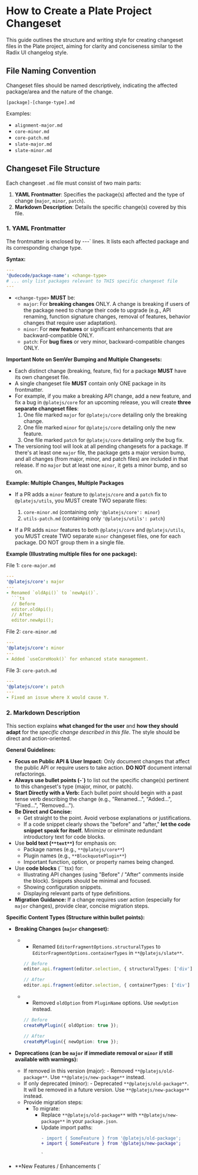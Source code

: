 # How to Create a Plate Project Changeset

This guide outlines the structure and writing style for creating changeset files in the Plate project, aiming for clarity and conciseness similar to the Radix UI changelog style.

## File Naming Convention

Changeset files should be named descriptively, indicating the affected package/area and the nature of the change.

`[package]-[change-type].md`

Examples:

- `alignment-major.md`
- `core-minor.md`
- `core-patch.md`
- `slate-major.md`
- `slate-minor.md`

## Changeset File Structure

Each changeset `.md` file must consist of two main parts:

1.  **YAML Frontmatter**: Specifies the package(s) affected and the type of change (`major`, `minor`, `patch`).
2.  **Markdown Description**: Details the specific change(s) covered by this file.

### 1. YAML Frontmatter

The frontmatter is enclosed by ---` lines. It lists each affected package and its corresponding change type.

**Syntax:**

```yaml
---
'@udecode/package-name': <change-type>
# ... only list packages relevant to THIS specific changeset file
---
```

- `<change-type>` **MUST** be:
  - `major`: For **breaking changes** ONLY. A change is breaking if users of the package need to change their code to upgrade (e.g., API renaming, function signature changes, removal of features, behavior changes that require user adaptation).
  - `minor`: For **new features** or significant enhancements that are backward-compatible ONLY.
  - `patch`: For **bug fixes** or very minor, backward-compatible changes ONLY.

**Important Note on SemVer Bumping and Multiple Changesets:**

- Each distinct change (breaking, feature, fix) for a package **MUST** have its own changeset file.
- A single changeset file **MUST** contain only ONE package in its frontmatter.
- For example, if you make a breaking API change, add a new feature, and fix a bug in `@platejs/core` for an upcoming release, you will create **three separate changeset files**:
  1.  One file marked `major` for `@platejs/core` detailing only the breaking change.
  2.  One file marked `minor` for `@platejs/core` detailing only the new feature.
  3.  One file marked `patch` for `@platejs/core` detailing only the bug fix.
- The versioning tool will look at all pending changesets for a package. If there's at least one `major` file, the package gets a major version bump, and all changes (from major, minor, and patch files) are included in that release. If no `major` but at least one `minor`, it gets a minor bump, and so on.

**Example: Multiple Changes, Multiple Packages**

- If a PR adds a `minor` feature to `@platejs/core` and a `patch` fix to `@platejs/utils`, you MUST create TWO separate files:

  1.  `core-minor.md` (containing only `'@platejs/core': minor`)
  2.  `utils-patch.md` (containing only `'@platejs/utils': patch`)

- If a PR adds `minor` features to both `@platejs/core` and `@platejs/utils`, you MUST create TWO separate `minor` changeset files, one for each package. DO NOT group them in a single file.

**Example (Illustrating multiple files for one package):**

File 1: `core-major.md`

````yaml
---
'@platejs/core': major
---
- Renamed `oldApi()` to `newApi()`.
  ```ts
  // Before
  editor.oldApi();
  // After
  editor.newApi();
````

File 2: `core-minor.md`

```yaml
---
'@platejs/core': minor
---
- Added `useCoreHook()` for enhanced state management.
```

File 3: `core-patch.md`

```yaml
---
'@platejs/core': patch
---
- Fixed an issue where X would cause Y.
```

### 2. Markdown Description

This section explains **what changed for the user** and **how they should adapt** for the _specific change described in this file_. The style should be direct and action-oriented.

**General Guidelines:**

- **Focus on Public API & User Impact:** Only document changes that affect the public API or require users to take action. **DO NOT** document internal refactorings.
- **Always use bullet points (-`)** to list out the specific change(s) pertinent to this changeset's type (major, minor, or patch).
- **Start Directly with a Verb:** Each bullet point should begin with a past tense verb describing the change (e.g., "Renamed...", "Added...", "Fixed...", "Removed...").
- **Be Direct and Concise:**
  - Get straight to the point. Avoid verbose explanations or justifications.
  - If a code snippet clearly shows the "before" and "after," **let the code snippet speak for itself.** Minimize or eliminate redundant introductory text for code blocks.
- Use **bold text (`**text**`)** for emphasis on:
  - Package names (e.g., `**@platejs/core**`)
  - Plugin names (e.g., `**BlockquotePlugin**`)
  - Important function, option, or property names being changed.
- Use **code blocks** (```tsx) for:
  - Illustrating API changes (using "Before" / "After" comments inside the block). Snippets should be minimal and focused.
  - Showing configuration snippets.
  - Displaying relevant parts of type definitions.
- **Migration Guidance:** If a change requires user action (especially for `major` changes), provide clear, concise migration steps.

**Specific Content Types (Structure within bullet points):**

- **Breaking Changes (`major` changeset):**

  - - Renamed `EditorFragmentOptions.structuralTypes` to `EditorFragmentOptions.containerTypes` in `**@platejs/slate**`.

    ```ts
    // Before
    editor.api.fragment(editor.selection, { structuralTypes: ['div'] });

    // After
    editor.api.fragment(editor.selection, { containerTypes: ['div'] });
    ```

  - - Removed `oldOption` from `PluginName` options. Use `newOption` instead.

    ```ts
    // Before
    createMyPlugin({ oldOption: true });

    // After
    createMyPlugin({ newOption: true });
    ```

- **Deprecations (can be `major` if immediate removal or `minor` if still available with warnings):**

  - If removed in this version (major): - Removed `**@platejs/old-package**`. Use `**@platejs/new-package**` instead.
  - If only deprecated (minor): - Deprecated `**@platejs/old-package**`. It will be removed in a future version. Use `**@platejs/new-package**` instead.
  - Provide migration steps:
    - To migrate:
      - Replace `**@platejs/old-package**` with `**@platejs/new-package**` in your `package.json`.
      - Update import paths:
        ```diff
        - import { SomeFeature } from '@platejs/old-package';
        + import { SomeFeature } from '@platejs/new-package';
        ```
        `

- \*\*New Features / Enhancements (`
